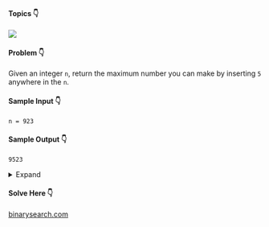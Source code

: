 #### Topics :point_down:
![](https://img.shields.io/badge/-math-wheat)

#### Problem :point_down:
Given an integer `n`, return the maximum number you can make by inserting `5` anywhere in the `n`.
#### Sample Input :point_down:
```
n = 923
```
#### Sample Output :point_down:
```
9523
```
<details>
<summary>Expand</summary>

#### Python :point_down:
```py
def solve(self, n):
    n = str(n)
    a = -math.inf # answer
    for i in range(len(n)+1):
        t = n[:i] + '5' + n[i:]
        if i == 0 and n[0] == '-':
            continue
        a = max(a, int(t))
    return a
```
#### Time Complexity :point_down:
```
O(n)
```
#### Space Complexity :point_down:
```
O(1)
```
</details>

#### Solve Here :point_down:
[binarysearch.com](https://binarysearch.com/problems/Maximum-Number-by-Inserting-Five)
